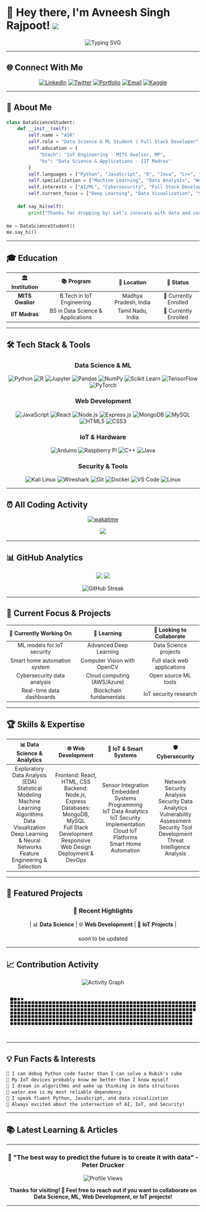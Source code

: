 # 🚀 Hey there, I'm Avneesh Singh Rajpoot! <img src="https://raw.githubusercontent.com/aemmadi/aemmadi/master/wave.gif" width="30">

<!-- 
<div align="center">
  <img 
  height="200" 
  src="https://avatars.githubusercontent.com/u/145979440" 
  alt="GitHub Avatar"
  style="width: 200px; height: 200px; border-radius: 50%; object-fit: cover; transition: border-radius 0.3s ease;"
  onmouseover="this.style.borderRadius='20px';"
  onmouseout="this.style.borderRadius='50%';"
>
</div> -->



<div align="center">
  
  ![Typing SVG](https://readme-typing-svg.herokuapp.com?font=Fira+Code&size=25&pause=1000&color=00F7FF&center=true&vCenter=true&width=700&lines=Data+Science+%26+ML+Student+%F0%9F%A4%96;Full+Stack+Web+Developer+%F0%9F%8C%90;Cybersecurity+Enthusiast+%F0%9F%9B%A1%EF%B8%8F;IoT+%26+Smart+Systems+%F0%9F%93%A1;Always+Learning+%F0%9F%9A%80)

</div>

---


## 🌐 Connect With Me

<div align="center">

[![LinkedIn](https://img.shields.io/badge/-LinkedIn-0077B5?style=for-the-badge&logo=linkedin&logoColor=white)](https://linkedin.com/in/avneesh-singh-dev)
[![Twitter](https://img.shields.io/badge/-Twitter-1DA1F2?style=for-the-badge&logo=twitter&logoColor=white)](https://twitter.com/0xASR_dev)
[![Portfolio](https://img.shields.io/badge/-Portfolio-FF5722?style=for-the-badge&logo=google-chrome&logoColor=white)](https://0xasr.dev)
[![Email](https://img.shields.io/badge/-Email-D14836?style=for-the-badge&logo=gmail&logoColor=white)](mailto:avneeshsingh.job@gmail.com)
[![Kaggle](https://img.shields.io/badge/-Kaggle-20BEFF?style=for-the-badge&logo=kaggle&logoColor=white)](https://kaggle.com/0xASRdev)

</div>

<!-- these are new element for socials -->
<!-- <div align="center">
  <a href="https://linkedin.com/in/avneesh-singh-dev">
    <img src="https://raw.githubusercontent.com/maurodesouza/profile-readme-generator/master/src/assets/icons/social/linkedin/default.svg" width="52" height="40" alt="linkedin logo"  />
  </a>
  <a href="https://twitter.com/0xASR_dev">
    <img src="https://cdn.jsdelivr.net/gh/devicons/devicon/icons/twitter/twitter-original.svg" width="52" height="40" alt="twitter logo" />
  </a>
  <a href="mailto:avneeshsingh.job@gmail.com">
    <img src="https://raw.githubusercontent.com/maurodesouza/profile-readme-generator/master/src/assets/icons/social/gmail/default.svg" width="52" height="40" alt="gmail logo" />
  </a>
  <a href="https://kaggle.com/0xASRdev">
    <img src="https://cdn.jsdelivr.net/gh/devicons/devicon/icons/kaggle/kaggle-original.svg" width="52" height="40" alt="kaggle logo" />
  </a>
  <a href="https://0xasr.dev">
    <img src="https://cdn.jsdelivr.net/gh/devicons/devicon/icons/chrome/chrome-original.svg" width="52" height="40" alt="chrome logo" />
  </a>  
</div> -->


----

## 🚀 About Me

```python
class DataScienceStudent:
    def __init__(self):
        self.name = "ASR"
        self.role = "Data Science & ML Student | Full Stack Developer"
        self.education = {
            "btech": "IoT Engineering - MITS Gwalior, MP",
            "bs": "Data Science & Applications - IIT Madras"
        }
        self.languages = ["Python", "JavaScript", "R", "Java", "C++", "SQL"]
        self.specialization = ["Machine Learning", "Data Analysis", "Web Development", "IoT Systems"]
        self.interests = ["AI/ML", "Cybersecurity", "Full Stack Development", "Smart Systems"]
        self.current_focus = ["Deep Learning", "Data Visualization", "Security Analytics"]
    
    def say_hi(self):
        print("Thanks for dropping by! Let's innovate with data and code together 📊🚀")

me = DataScienceStudent()
me.say_hi()
```

---

## 🎓 Education

<div align="center">

| 🏛️ **Institution** | 📚 **Program** | 📍 **Location** | 📅 **Status** |
|:---:|:---:|:---:|:---:|
| **MITS Gwalior** | B.Tech in IoT Engineering | Madhya Pradesh, India | 🎯 Currently Enrolled |
| **IIT Madras** | BS in Data Science & Applications | Tamil Nadu, India | 🎯 Currently Enrolled |

</div>

---

## 🛠️ Tech Stack & Tools

<div align="center">

### Data Science & ML
![Python](https://img.shields.io/badge/-Python-3776AB?style=for-the-badge&logo=python&logoColor=white)
![R](https://img.shields.io/badge/-R-276DC3?style=for-the-badge&logo=r&logoColor=white)
![Jupyter](https://img.shields.io/badge/-Jupyter-F37626?style=for-the-badge&logo=jupyter&logoColor=white)
![Pandas](https://img.shields.io/badge/-Pandas-150458?style=for-the-badge&logo=pandas&logoColor=white)
![NumPy](https://img.shields.io/badge/-NumPy-013243?style=for-the-badge&logo=numpy&logoColor=white)
![Scikit Learn](https://img.shields.io/badge/-Scikit%20Learn-F7931E?style=for-the-badge&logo=scikit-learn&logoColor=white)
![TensorFlow](https://img.shields.io/badge/-TensorFlow-FF6F00?style=for-the-badge&logo=tensorflow&logoColor=white)
![PyTorch](https://img.shields.io/badge/-PyTorch-EE4C2C?style=for-the-badge&logo=pytorch&logoColor=white)

### Web Development
![JavaScript](https://img.shields.io/badge/-JavaScript-F7DF1E?style=for-the-badge&logo=javascript&logoColor=black)
![React](https://img.shields.io/badge/-React-61DAFB?style=for-the-badge&logo=react&logoColor=black)
![Node.js](https://img.shields.io/badge/-Node.js-339933?style=for-the-badge&logo=node.js&logoColor=white)
![Express.js](https://img.shields.io/badge/-Express.js-000000?style=for-the-badge&logo=express&logoColor=white)
![MongoDB](https://img.shields.io/badge/-MongoDB-47A248?style=for-the-badge&logo=mongodb&logoColor=white)
![MySQL](https://img.shields.io/badge/-MySQL-4479A1?style=for-the-badge&logo=mysql&logoColor=white)
![HTML5](https://img.shields.io/badge/-HTML5-E34F26?style=for-the-badge&logo=html5&logoColor=white)
![CSS3](https://img.shields.io/badge/-CSS3-1572B6?style=for-the-badge&logo=css3&logoColor=white)

### IoT & Hardware
![Arduino](https://img.shields.io/badge/-Arduino-00979D?style=for-the-badge&logo=arduino&logoColor=white)
![Raspberry Pi](https://img.shields.io/badge/-Raspberry%20Pi-A22846?style=for-the-badge&logo=raspberry-pi&logoColor=white)
![C++](https://img.shields.io/badge/-C++-00599C?style=for-the-badge&logo=cplusplus&logoColor=white)
![Java](https://img.shields.io/badge/-Java-007396?style=for-the-badge&logo=openjdk&logoColor=white)

### Security & Tools
![Kali Linux](https://img.shields.io/badge/-Kali%20Linux-557C94?style=for-the-badge&logo=kalilinux&logoColor=white)
![Wireshark](https://img.shields.io/badge/-Wireshark-1679A7?style=for-the-badge&logo=wireshark&logoColor=white)
![Git](https://img.shields.io/badge/-Git-F05032?style=for-the-badge&logo=git&logoColor=white)
![Docker](https://img.shields.io/badge/-Docker-2496ED?style=for-the-badge&logo=docker&logoColor=white)
![VS Code](https://img.shields.io/badge/-VS%20Code-007ACC?style=for-the-badge&logo=visualstudiocode&logoColor=white)
![Linux](https://img.shields.io/badge/-Linux-FCC624?style=for-the-badge&logo=linux&logoColor=black)

</div>

---

## ⏰ All Coding Activity

<div align="center">
  
 [![wakatime](https://wakatime.com/badge/user/f9369397-0e98-4447-88ab-5cc069cc602f.svg)](https://wakatime.com/@f9369397-0e98-4447-88ab-5cc069cc602f)
  
  <img height="300em" src="https://github-readme-stats.vercel.app/api/wakatime?username=0xASR_dev&theme=tokyonight&layout=compact"/>

</div>

---

## 📊 GitHub Analytics

<div align="center">
  
  <img height="180em" src="https://github-readme-stats.vercel.app/api?username=0xASR-dev&show_icons=true&theme=tokyonight&include_all_commits=true&count_private=true"/>
  <img height="180em" src="https://github-readme-stats.vercel.app/api/top-langs/?username=0xASR-dev&layout=compact&theme=tokyonight"/>

</div>

<div align="center">
  
  ![GitHub Streak](https://github-readme-streak-stats.herokuapp.com/?user=0xASR-dev&theme=tokyonight)
  
</div>

---

## 🎯 Current Focus & Projects

<div align="center">

| 🔭 **Currently Working On** | 🌱 **Learning** | 🤝 **Looking to Collaborate** |
|:---:|:---:|:---:|
| ML models for IoT security | Advanced Deep Learning | Data Science projects |
| Smart home automation system | Computer Vision with OpenCV | Full stack web applications |
| Cybersecurity data analysis | Cloud computing (AWS/Azure) | Open source ML tools |
| Real-time data dashboards | Blockchain fundamentals | IoT security research |

</div>

---

## 🏆 Skills & Expertise

<div align="center">

| 📊 Data Science & Analytics | 🌐 Web Development | 🔗 IoT & Smart Systems | 🛡️ Cybersecurity |
|:---:|:---:|:---:|:---:|
| Exploratory Data Analysis (EDA)<br>Statistical Modeling<br>Machine Learning Algorithms<br>Data Visualization<br>Deep Learning & Neural Networks<br>Feature Engineering & Selection | Frontend: React, HTML, CSS<br>Backend: Node.js, Express<br>Databases: MongoDB, MySQL<br>Full Stack Development<br>Responsive Web Design<br>Deployment & DevOps | Sensor Integration<br>Embedded Systems Programming<br>IoT Data Analytics<br>IoT Security Implementation<br>Cloud IoT Platforms<br>Smart Home Automation | Network Security Analysis<br>Security Data Analytics<br>Vulnerability Assessment<br>Security Tool Development<br>Threat Intelligence Analysis |

</div>

---

## 🚀 Featured Projects

<div align="center">

### 🎯 **Recent Highlights**

| 📊 **Data Science** | 🌐 **Web Development** | 🔗 **IoT Projects** |

soon to be updated
<!-- |:---:|:---:|:---:|
| Customer Churn Prediction | E-commerce Full Stack App | Smart Home Security System |
| Stock Price Forecasting | Real-time Chat Application | IoT Environmental Monitor |
| Sentiment Analysis Tool | Portfolio Website | Smart Agriculture System | -->

</div>

---

## 📈 Contribution Activity

<div align="center">
  
  ![Activity Graph](https://github-readme-activity-graph.vercel.app/graph?username=0xASR-dev&theme=chartreuse-dark&hide_border=true)
  
</div>

<div align="center" >
  <h3>Contributions</h3>
</div>
<div align="center" style="margin-top:-10mm;">
  <img src="https://raw.githubusercontent.com/0xASR-dev/0xASR-dev/output/github-contribution-grid-snake-dark.svg" alt="Snake animation" />
</div>



---

## 💡 Fun Facts & Interests

<div align="left">

```
🔸 I can debug Python code faster than I can solve a Rubik's cube
🔸 My IoT devices probably know me better than I know myself
🔸 I dream in algorithms and wake up thinking in data structures
🔸 water.exe is my most reliable dependency
🔸 I speak fluent Python, JavaScript, and data visualization
🔸 Always excited about the intersection of AI, IoT, and Security!
```

</div>

---

## 📚 Latest Learning & Articles

<!-- BLOG-POST-LIST:START -->
<!-- 🔗 [Building ML Models for IoT Security](https://0xasr.dev/ml-iot-security)
🔗 [Full Stack Development with MERN Stack](https://0xasr.dev/mern-stack-guide)
🔗 [Data Visualization Best Practices](https://0xasr.dev/data-viz-guide)
🔗 [Smart Home Automation with Raspberry Pi](https://0xasr.dev/smart-home-pi)
BLOG-POST-LIST:END -->

---

<div align="center">

### 🎯 "The best way to predict the future is to create it with data" - Peter Drucker

![Profile Views](https://komarev.com/ghpvc/?username=0xASR-dev&color=brightgreen&style=for-the-badge)

**Thanks for visiting! 🚀 Feel free to reach out if you want to collaborate on Data Science, ML, Web Development, or IoT projects!**

</div>

---



